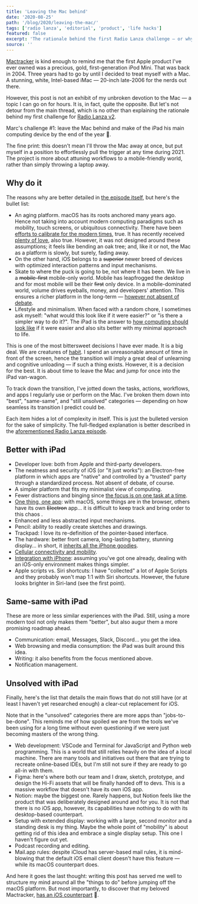 ```yaml
---
title: 'Leaving the Mac behind'
date: '2020-08-25'
path: '/blog/2020/leaving-the-mac/'
tags: ['radio lanza', 'editorial', 'product', 'life hacks']
featured: false
excerpt: 'The rationale behind the first Radio Lanza challenge — or why leave the Mac behind and make of the iPad my main computing device by the end of the year.'
source: ''
---
```


[Mactracker](https://apps.apple.com/us/app/mactracker/id430255202) is kind enough to remind me that the first Apple product I've ever owned was a precious, gold, first-generation iPod Mini. That was back in 2004. Three years had to go by until I decided to treat myself with a Mac. A stunning, white, Intel-based iMac — 20-inch late-2006 for the nerds out there.

However, this post is not an exhibit of my unbroken devotion to the Mac — a topic I can go on for hours. It is, in fact, quite the opposite. But let's not detour from the main thread, which is no other than explaining the rationale behind my first challenge for [Radio Lanza v2](/blog/2020/radio-lanza-v2).

Marc's challenge #1: leave the Mac behind and make of the iPad his main computing device by the end of the year 🤯.

The fine print: this doesn't mean I'll throw the Mac away at once, but put myself in a position to effortlessly pull the trigger at any time during 2021. The project is more about attuning workflows to a mobile-friendly world, rather than simply throwing a laptop away.

## Why do it

The reasons why are better detailed in [the episode itself](https://radiolanza.simplecast.com/episodes/s2e2), but here's the bullet list:

- An aging platform. macOS has its roots anchored many years ago. Hence not taking into account modern computing paradigms such as mobility, touch screens, or ubiquitous connectivity. There have been [efforts to calibrate for the modern times](https://en.wikipedia.org/wiki/Mac_transition_to_Apple_Silicon), true. It has recently received [plenty of love](https://techcrunch.com/2018/04/05/apples-2019-imac-pro-will-be-shaped-by-workflows/), also true. However, it was not designed around these assumptions; it feels like bending an oak tree; and, like it or not, the Mac as a platform is slowly, but surely, fading away.
- On the other hand, iOS belongs to a ~~superior~~ newer breed of devices with optimized interaction patterns and input mechanisms.
- Skate to where the puck is going to be, not where it has been. We live in a ~~mobile-first~~ mobile-only world. Mobile has leapfrogged the desktop and for most mobile will be their ~~first~~ only device. In a mobile-dominated world, volume drives eyeballs, money, and developers' attention. This ensures a richer platform in the long-term — [however not absent of debate](https://stratechery.com/2020/apple-epic-and-the-app-store/).
- Lifestyle and minimalism. When faced with a random chore, I sometimes ask myself: "what would this look like if it were easier?" or "is there a simpler way to do it?". The iPad is the answer to [how computing should look like](/blog/2019/leapfrogging-the-phone) if it were easier and also sits better with my minimal approach to life.

This is one of the most bittersweet decisions I have ever made. It is a big deal. We are creatures of [habit](/blog/2019/atomic-habits). I spend an unreasonable amount of time in front of the screen, hence the transition will imply a great deal of unlearning and cognitive unloading — if such a thing exists. However, it is a decision for the best. It is about time to leave the Mac and jump for once into the iPad van-wagon.

To track down the transition, I've jotted down the tasks, actions, workflows, and apps I regularly use or perform on the Mac. I've broken them down into "best", "same-same", and "still unsolved" categories — depending on how seamless its transition I predict could be.

Each item hides a lot of complexity in itself. This is just the bulleted version for the sake of simplicity. The full-fledged explanation is better described in the [aforementioned Radio Lanza episode](https://radiolanza.simplecast.com/episodes/s2e2).

## Better with iPad

- Developer love: both from Apple and third-party developers.
- The neatness and security of iOS (or "it just works"): an Electron-free platform in which apps are "native" and controlled by a "trusted" party through a standardized process. Not absent of debate, of course.
- A simpler platform that fits my minimalist view of computing.
- Fewer distractions and binging since [the focus is on one task at a time](/blog/2014/overcoming-focus).
- [One thing, one app](/blog/2015/kindle-tribute/): with macOS, some things are in the browser, others have its own ~~Electron~~ app... it is difficult to keep track and bring order to this chaos .
- Enhanced and less abstracted input mechanisms.
- Pencil: ability to readily create sketches and drawings.
- Trackpad: I love its re-definition of the pointer-based interface.
- The hardware: better front camera, long-lasting battery, stunning display... in short, it [inherits all the iPhone goodies](/blog/2014/the-ultimate-device).
- [Cellular connectivity and mobility](/blog/2016/detachment-apple-watch/).
- [Integration with iPhone](/blog/2014/continuity): assuming you've got one already, dealing with an iOS-only environment makes things simpler.
- Apple scripts vs. Siri shortcuts: I have "collected" a lot of Apple Scripts and they probably won't map 1:1 with Siri shortcuts. However, the future looks brighter in Siri-land (see the first point).

## Same-same with iPad

These are more or less similar experiences with the iPad. Still, using a more modern tool not only makes them "better", but also augur them a more promising roadmap ahead.

- Communication: email, Messages, Slack, Discord... you get the idea.
- Web browsing and media consumption: the iPad was built around this idea.
- Writing: it also benefits from the focus mentioned above.
- Notification management.

## Unsolved with iPad

Finally, here's the list that details the main flows that do not still have (or at least I haven't yet researched enough) a clear-cut replacement for iOS.

Note that in the "unsolved" categories there are more apps than "jobs-to-be-done". This reminds me of how spoiled we are from the tools we've been using for a long time without even questioning if we were just becoming masters of the wrong thing.

- Web development: VSCode and Terminal for JavaScript and Python web programming. This is a world that still relies heavily on the idea of a local machine. There are many tools and initiatives out there that are trying to recreate online-based IDEs, but I'm still not sure if they are ready to go all-in with them.
- Figma: here's where both our team and I draw, sketch, prototype, and design the Hi-Fi assets that will be finally handed off to devs. This is a massive workflow that doesn't have its own iOS app.
- Notion: maybe the biggest one. Rarely happens, but Notion feels like the product that was deliberately designed around and for you. It is not that there is no iOS app, however, its capabilities have nothing to do with its desktop-based counterpart.
- Setup with extended display: working with a large, second monitor and a standing desk is my thing. Maybe the whole point of "mobility" is about getting rid of this idea and embrace a single display setup. This one I haven't figure out yet.
- Podcast recording and editing.
- Mail.app rules: despite iCloud has server-based mail rules, it is mind-blowing that the default iOS email client doesn't have this feature — while its macOS counterpart does.

And here it goes the last thought: writing this post has served me well to structure my mind around all the "things to do" before jumping off the macOS platform. But most importantly, to discover that my beloved Mactracker, [has an iOS counterpart](https://apps.apple.com/us/app/mactracker/id311421597) 🙂.
